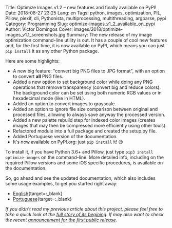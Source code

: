 Title: Optimize Images v1.2 – new features and finally available on PyPI!
Date: 2018-08-27 23:25
Lang: en
Tags: python, images, optimization, PIL, Pillow, piexif, cli, Pythonista, multiprocessing, multithreading, argparse, pypi
Category: Programming
Slug: optimize-images_v1_2_available_on_pypi
Author: Victor Domingos
Cover: images/2018/optimize-images_v1.1_screenshots.jpg
Summary: The new release of my image optimization command-line utility is out. It has a couple of cool new features and, for the first time, it is now available on PyPI, which means you can just `pip install` it as any other Python package.    

Here are some highlights:

 * A new big feature: "convert big PNG files to JPG format", with an option to convert **all** PNG files.
 * Added a new option to set background color while doing any PNG operations
that remove transparency (convert big and reduce colors). The background color can be set using both numeric RGB values or in hexadecimal mode (like in HTML).
 * Added an option to convert images to grayscale.
 * Added an option to ignore file size comparison between original and
processed files, allowing to always save anyway the processed version.
 * Added a new palette rebuild step for indexed color images (creates images that
may then be compressed more efficiently using other tools).
 * Refactored module into a full package and created the setup.py file.
 * Added Portuguese version of the documentation.
 * It's now available on PyPI.org: just `pip install` it! 😉


To install it, if you have Python 3.6+ and Pillow, just type `pip3 install optimize-images` on the command-line. More detailed info, including on the required Pillow versions and some iOS specific procedures, is available on the documentation.

So, go ahead and see the updated documentation, which also includes some usage examples, to get you started right away: 
 
 * [English](https://github.com/victordomingos/optimize-images/blob/master/docs/docs_EN.md){target=:_blank}
 * [Portuguese](https://github.com/victordomingos/optimize-images/blob/master/docs/docs_PT.md){target=:_blank}



*If you didn't read my previous article about this project, please feel free to take a quick look at the [full story of its begining]({filename}/articles/2018/2018-06-15_new_python_project_optimize-images.md). If may also want to check the recent [announcement for the first public release]({filename}/articles/2018/2018-06-21_optimize-images_first_public_release.md).*

